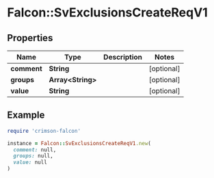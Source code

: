 # Falcon::SvExclusionsCreateReqV1

## Properties

| Name | Type | Description | Notes |
| ---- | ---- | ----------- | ----- |
| **comment** | **String** |  | [optional] |
| **groups** | **Array&lt;String&gt;** |  | [optional] |
| **value** | **String** |  | [optional] |

## Example

```ruby
require 'crimson-falcon'

instance = Falcon::SvExclusionsCreateReqV1.new(
  comment: null,
  groups: null,
  value: null
)
```

